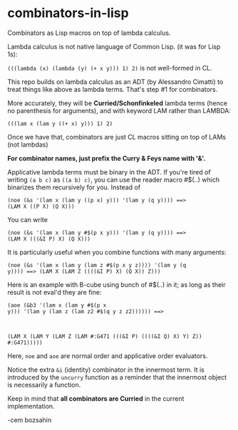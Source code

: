 # combinators-in-lisp
Combinators as Lisp macros on top of lambda calculus.

Lambda calculus is not native language of Common Lisp. (it was for Lisp 1s):

<code>(((lambda (x) (lambda (y) (+ x y))) 1) 2)</code> is not well-formed in CL.

This repo builds on lambda calculus as an ADT (by Alessandro Cimatti) to treat things like above as lambda terms.
That's step #1 for combinators.

More accurately, they will be <b>Curried/Schonfinkeled</b> lambda terms (hence no parenthesis for arguments), and with keyword LAM rather than LAMBDA:

<code>(((lam x (lam y ((+ x) y))) 1) 2)</code>

Once we have that, combinators are just CL macros sitting on top of LAMs (not lambdas)

<b>For combinator names, just prefix the Curry & Feys name with '&'.</b>

Applicative lambda terms must be binary in the ADT. If you're tired of writing <code>(a b c)</code> as <code>((a b) c)</code>, you can use the reader macro #$(..) which binarizes them recursively for you. Instead of 

<code>(noe (&s '(lam x (lam y ((p x) y))) '(lam y (q y)))) ==>
(LAM X ((P X) (Q X)))</code>

You can write 

<code>(noe (&s '(lam x (lam y #$(p x y))) '(lam y (q y)))) ==>
(LAM X (((&I P) X) (Q X)))</code>

It is particularly useful when you combine functions with many arguments:

<code>(noe (&s '(lam x (lam y (lam z #$(p x y z)))) '(lam y (q y)))) ==>
(LAM X (LAM Z ((((&I P) X) (Q X)) Z)))</code>

Here is an example with B-cube using bunch of #$(..) in it; as long as their result is not eval'd they are fine:

<code>(aoe (&b3 '(lam x (lam y #$(p x y))) '(lam y (lam z (lam z2 #$(q y z z2)))))) ==>

(LAM X (LAM Y (LAM Z (LAM #:G471 (((&I P) ((((&I Q) X) Y) Z)) #:G471)))))
</code>

Here, <code>noe</code> and <code>aoe</code> are normal order and applicative order evaluators.

Notice the extra <code>&i</code> (identity) combinator in the innermost term. It is introduced by
the <code>uncurry</code> function as a reminder that the innermost object is necessarily a function.

Keep in mind that <b>all combinators are Curried</b> in the current implementation.

-cem bozsahin

